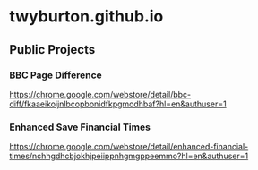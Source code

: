 # twyburton.github.io

## Public Projects

### BBC Page Difference
https://chrome.google.com/webstore/detail/bbc-diff/fkaaeikoijnlbcopbonidfkpgmodhbaf?hl=en&authuser=1

### Enhanced Save Financial Times
https://chrome.google.com/webstore/detail/enhanced-financial-times/nchhgdhcbjokhjpeiippnhgmgppeemmo?hl=en&authuser=1
